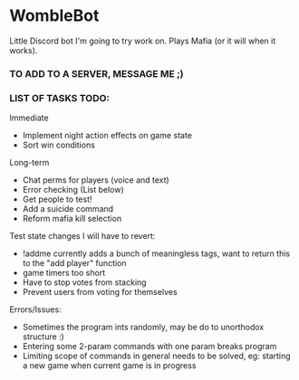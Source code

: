 # WombleBot
Little Discord bot I'm going to try work on. Plays Mafia (or it will when it works).

### TO ADD TO A SERVER, MESSAGE ME ;)

### LIST OF TASKS TODO:
Immediate
- Implement night action effects on game state
- Sort win conditions

Long-term
- Chat perms for players (voice and text)
- Error checking (List below)
- Get people to test!
- Add a suicide command
- Reform mafia kill selection

Test state changes I will have to revert:
- !addme currently adds a bunch of meaningless tags, want to return this to the "add player" function
- game timers too short
- Have to stop votes from stacking
- Prevent users from voting for themselves

Errors/Issues:
- Sometimes the program ints randomly, may be do to unorthodox structure :)
- Entering some 2-param commands with one param breaks program
- Limiting scope of commands in general needs to be solved, eg: starting a new game when current game is in progress